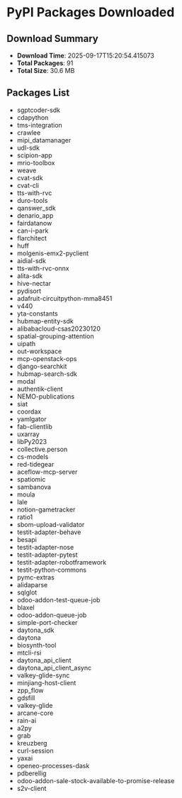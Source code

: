 # PyPI Packages Downloaded

## Download Summary
- **Download Time**: 2025-09-17T15:20:54.415073
- **Total Packages**: 91
- **Total Size**: 30.6 MB

## Packages List
- sgptcoder-sdk
- cdapython
- tms-integration
- crawlee
- mipi_datamanager
- udl-sdk
- scipion-app
- mrio-toolbox
- weave
- cvat-sdk
- cvat-cli
- tts-with-rvc
- duro-tools
- qanswer_sdk
- denario_app
- fairdatanow
- can-i-park
- flarchitect
- huff
- molgenis-emx2-pyclient
- aidial-sdk
- tts-with-rvc-onnx
- alita-sdk
- hive-nectar
- pydisort
- adafruit-circuitpython-mma8451
- v440
- yta-constants
- hubmap-entity-sdk
- alibabacloud-csas20230120
- spatial-grouping-attention
- uipath
- out-workspace
- mcp-openstack-ops
- django-searchkit
- hubmap-search-sdk
- modal
- authentik-client
- NEMO-publications
- siat
- coordax
- yamlgator
- fab-clientlib
- uxarray
- libPy2023
- collective.person
- cs-models
- red-tidegear
- aceflow-mcp-server
- spatiomic
- sambanova
- moula
- lale
- notion-gametracker
- ratio1
- sbom-upload-validator
- testit-adapter-behave
- besapi
- testit-adapter-nose
- testit-adapter-pytest
- testit-adapter-robotframework
- testit-python-commons
- pymc-extras
- alidaparse
- sqlglot
- odoo-addon-test-queue-job
- blaxel
- odoo-addon-queue-job
- simple-port-checker
- daytona_sdk
- daytona
- biosynth-tool
- mtcli-rsi
- daytona_api_client
- daytona_api_client_async
- valkey-glide-sync
- minjiang-host-client
- zpp_flow
- gdsfill
- valkey-glide
- arcane-core
- rain-ai
- a2py
- grab
- kreuzberg
- curl-session
- yaxai
- openeo-processes-dask
- pdberellig
- odoo-addon-sale-stock-available-to-promise-release
- s2v-client
